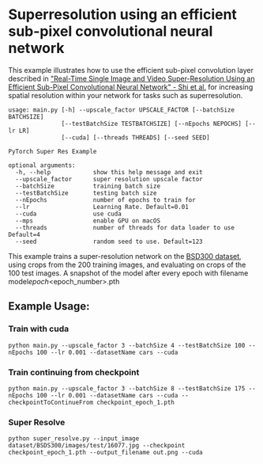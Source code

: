 # Superresolution using an efficient sub-pixel convolutional neural network

This example illustrates how to use the efficient sub-pixel convolution layer described in ["Real-Time Single Image and Video Super-Resolution Using an Efficient Sub-Pixel Convolutional Neural Network" - Shi et al.](https://arxiv.org/abs/1609.05158) for increasing spatial resolution within your network for tasks such as superresolution.

```
usage: main.py [-h] --upscale_factor UPSCALE_FACTOR [--batchSize BATCHSIZE]
               [--testBatchSize TESTBATCHSIZE] [--nEpochs NEPOCHS] [--lr LR]
               [--cuda] [--threads THREADS] [--seed SEED]

PyTorch Super Res Example

optional arguments:
  -h, --help            show this help message and exit
  --upscale_factor      super resolution upscale factor
  --batchSize           training batch size
  --testBatchSize       testing batch size
  --nEpochs             number of epochs to train for
  --lr                  Learning Rate. Default=0.01
  --cuda                use cuda
  --mps                 enable GPU on macOS
  --threads             number of threads for data loader to use Default=4
  --seed                random seed to use. Default=123
```

This example trains a super-resolution network on the [BSD300 dataset](https://www2.eecs.berkeley.edu/Research/Projects/CS/vision/bsds/), using crops from the 200 training images, and evaluating on crops of the 100 test images. A snapshot of the model after every epoch with filename model*epoch*<epoch_number>.pth

## Example Usage:

### Train with cuda

`python main.py --upscale_factor 3 --batchSize 4 --testBatchSize 100 --nEpochs 100 --lr 0.001 --datasetName cars --cuda`

### Train continuing from checkpoint

`python main.py --upscale_factor 3 --batchSize 8 --testBatchSize 175 --nEpochs 100 --lr 0.001 --datasetName cars --cuda --checkpointToContinueFrom checkpoint_epoch_1.pth`


### Super Resolve

`python super_resolve.py --input_image dataset/BSDS300/images/test/16077.jpg --checkpoint checkpoint_epoch_1.pth --output_filename out.png --cuda`